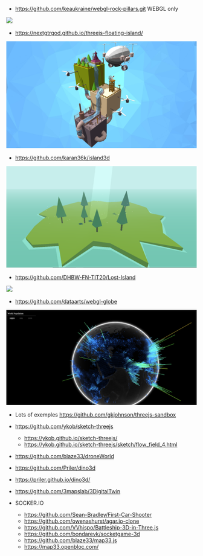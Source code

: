 - https://github.com/keaukraine/webgl-rock-pillars.git  WEBGL only
<img src="https://user-images.githubusercontent.com/414072/198720864-1d811dad-5a99-45e7-a8d5-1fb18037de70.png" />

- https://nextgtrgod.github.io/threejs-floating-island/
<img src="https://github.com/nextgtrgod/threejs-floating-island/raw/master/screenshot.jpg?raw=true" />

- https://github.com/karan36k/island3d
<img src="https://github.com/karan36k/island3d/raw/main/img-28.PNG?raw=true" />

- https://github.com/DHBW-FN-TIT20/Lost-Island
<img src="../images/lost-island.png" />

- https://github.com/dataarts/webgl-globe
<img src="../images/webgl-globe.png" />

- Lots of exemples https://github.com/gkjohnson/threejs-sandbox
- https://github.com/ykob/sketch-threejs
     - https://ykob.github.io/sketch-threejs/
     - https://ykob.github.io/sketch-threejs/sketch/flow_field_4.html

- https://github.com/blaze33/droneWorld
- https://github.com/Priler/dino3d
- https://priler.github.io/dino3d/

- https://github.com/3mapslab/3DigitalTwin

 - SOCKER.IO
     - https://github.com/Sean-Bradley/First-Car-Shooter
     - https://github.com/owenashurst/agar.io-clone
     - https://github.com/VVhispo/Battleship-3D-in-Three.js
     - https://github.com/bondarevk/socketgame-3d
     - https://github.com/blaze33/map33.js
     - https://map33.openbloc.com/


